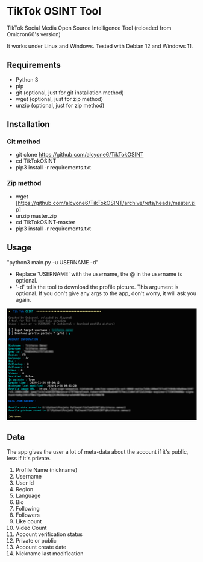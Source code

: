 # TikTok OSINT Tool

TikTok Social Media Open Source Intelligence Tool (reloaded from Omicron66's version)

It works under Linux and Windows. Tested with Debian 12 and Windows 11.

## Requirements

- Python 3
- pip
- git (optional, just for git installation method)
- wget (optional, just for zip method)
- unzip (optional, just for zip method)

## Installation

### Git method
- git clone https://github.com/alcyone6/TikTokOSINT
- cd TikTokOSINT
- pip3 install -r requirements.txt

### Zip method
- wget [https://github.com/alcyone6/TikTokOSINT/archive/refs/heads/master.zip]
- unzip master.zip
- cd TikTokOSINT-master
- pip3 install -r requirements.txt

## Usage

"python3 main.py -u USERNAME -d"

- Replace 'USERNAME' with the username, the @ in the username is optional.
- '-d' tells the tool to download the profile picture. This argument is optional.
If you don't give any args to the app, don't worry, it will ask you again.

![alt text](https://github.com/alcyone6/TikTokOSINT/blob/master/images/image.png?raw=true)

## Data

The app gives the user a lot of meta-data about the account if it's public, less if it's private.

1. Profile Name (nickname)
2. Username
3. User Id
4. Region
5. Language
6. Bio
7. Following
8. Followers
9. Like count
10. Video Count
11. Account verification status
12. Private or public
13. Account create date
14. Nickname last modification
